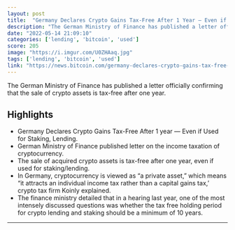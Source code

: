 ```yaml
---
layout: post
title:  "Germany Declares Crypto Gains Tax-Free After 1 Year — Even if Used for Staking, Lending – Taxes Bitcoin News"
description: "The German Ministry of Finance has published a letter officially confirming that the sale of crypto assets is tax-free after one year."
date: "2022-05-14 21:09:10"
categories: ['lending', 'bitcoin', 'used']
score: 205
image: "https://i.imgur.com/U0ZHAaq.jpg"
tags: ['lending', 'bitcoin', 'used']
link: "https://news.bitcoin.com/germany-declares-crypto-gains-tax-free-after-1-year-staking-lending/"
---
```


The German Ministry of Finance has published a letter officially confirming that the sale of crypto assets is tax-free after one year.

## Highlights

- Germany Declares Crypto Gains Tax-Free After 1 year — Even if Used for Staking, Lending.
- German Ministry of Finance published letter on the income taxation of cryptocurrency.
- The sale of acquired crypto assets is tax-free after one year, even if used for staking/lending.
- In Germany, cryptocurrency is viewed as “a private asset,” which means “it attracts an individual income tax rather than a capital gains tax,’ crypto tax firm Koinly explained.
- The finance ministry detailed that in a hearing last year, one of the most intensely discussed questions was whether the tax free holding period for crypto lending and staking should be a minimum of 10 years.

---
